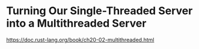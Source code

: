 # Turning Our Single-Threaded Server into a Multithreaded Server

https://doc.rust-lang.org/book/ch20-02-multithreaded.html